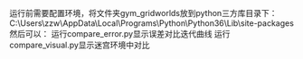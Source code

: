 运行前需要配置环境，将文件夹gym_gridworlds放到python三方库目录下：C:\Users\zzw\AppData\Local\Programs\Python\Python36\Lib\site-packages
然后可以：
运行compare_error.py显示误差对比迭代曲线
运行compare_visual.py显示迷宫环境中对比